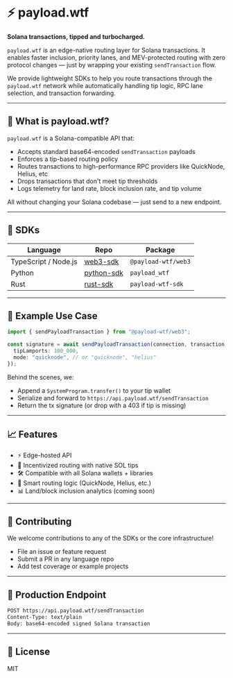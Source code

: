 # ⚡ payload.wtf

**Solana transactions, tipped and turbocharged.**

`payload.wtf` is an edge-native routing layer for Solana transactions. It enables faster inclusion, priority lanes, and MEV-protected routing with zero protocol changes — just by wrapping your existing `sendTransaction` flow.

We provide lightweight SDKs to help you route transactions through the `payload.wtf` network while automatically handling tip logic, RPC lane selection, and transaction forwarding.

---

## 🚀 What is payload.wtf?

`payload.wtf` is a Solana-compatible API that:

- Accepts standard base64-encoded `sendTransaction` payloads  
- Enforces a tip-based routing policy  
- Routes transactions to high-performance RPC providers like QuickNode, Helius, etc 
- Drops transactions that don't meet tip thresholds  
- Logs telemetry for land rate, block inclusion rate, and tip volume  

All without changing your Solana codebase — just send to a new endpoint.

---

## 🧰 SDKs

| Language | Repo | Package |
|----------|------|---------|
| TypeScript / Node.js | [web3-sdk](https://github.com/payloadwtf/web3-sdk) | `@payload-wtf/web3` |
| Python | [python-sdk](https://github.com/payloadwtf/python-sdk) | `payload_wtf` |
| Rust | [rust-sdk](https://github.com/payloadwtf/rust-sdk) | `payload-wtf-sdk` |

---

## 🧠 Example Use Case

```ts
import { sendPayloadTransaction } from "@payload-wtf/web3";

const signature = await sendPayloadTransaction(connection, transaction, {
  tipLamports: 100_000,
  mode: "quicknode", // or "quicknode", "helius"
});
```

Behind the scenes, we:
- Append a `SystemProgram.transfer()` to your tip wallet
- Serialize and forward to `https://api.payload.wtf/sendTransaction`
- Return the tx signature (or drop with a 403 if tip is missing)

---

## 📈 Features

- ⚡ Edge-hosted API  
- 💸 Incentivized routing with native SOL tips  
- 🛠 Compatible with all Solana wallets + libraries  
- 🧠 Smart routing logic (QuickNode, Helius, etc.)  
- 📊 Land/block inclusion analytics (coming soon)

---

## 👷 Contributing

We welcome contributions to any of the SDKs or the core infrastructure!

- File an issue or feature request  
- Submit a PR in any language repo  
- Add test coverage or example projects

---

## 📡 Production Endpoint

```bash
POST https://api.payload.wtf/sendTransaction
Content-Type: text/plain
Body: base64-encoded signed Solana transaction
```

---

## 📜 License

MIT
